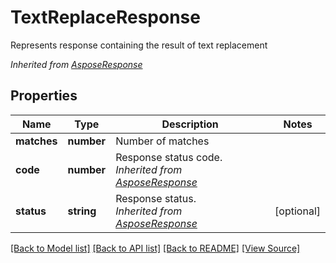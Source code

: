 ﻿# TextReplaceResponse
Represents response containing the result of text replacement

*Inherited from [AsposeResponse](AsposeResponse.md)*
## Properties
Name | Type | Description | Notes
------------ | ------------- | ------------- | -------------
**matches** | **number** | Number of matches | 
**code** | **number** | Response status code.<br />*Inherited from [AsposeResponse](AsposeResponse.md)* | 
**status** | **string** | Response status.<br />*Inherited from [AsposeResponse](AsposeResponse.md)* | [optional]

[[Back to Model list]](../README.md#documentation-for-models) [[Back to API list]](../README.md#documentation-for-api-endpoints) [[Back to README]](../README.md) [[View Source]](../src/models/textReplaceResponse.ts)

